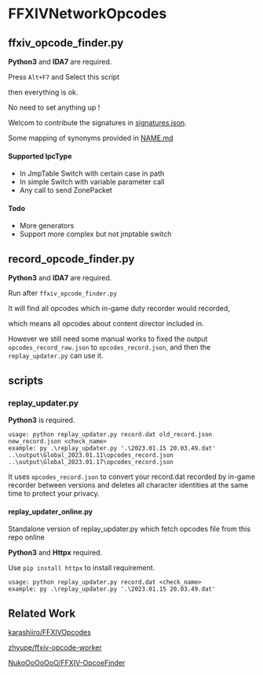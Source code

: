 # FFXIVNetworkOpcodes

## ffxiv_opcode_finder.py

**Python3** and **IDA7** are required.

Press `Alt+F7` and Select this script

then everything is ok.

No need to set anything up !

Welcom to contribute the signatures in [signatures.json](https://github.com/gamous/FFXIVNetworkOpcode/blob/main/signatures.json).

Some mapping of synonyms provided in [NAME.md](https://github.com/gamous/FFXIVNetworkOpcode/blob/main/NAME.md)

#### Supported IpcType

- In JmpTable Switch with certain case in path
- In simple Switch with variable parameter call
- Any call to send ZonePacket

#### Todo

- More generators
- Support more complex but not jmptable switch

## record_opcode_finder.py

**Python3** and **IDA7** are required.

Run after `ffxiv_opcode_finder.py`

It will find all opcodes which in-game duty recorder would  recorded, 

which means all opcodes about content director included in.

However we still need some manual works to fixed the output `opcodes_record_raw.json` to `opcodes_record.json`, and then the `replay_updater.py` can use it.

## scripts

### replay_updater.py

**Python3** is required.

```
usage: python replay_updater.py record.dat old_record.json new_record.json <check_name>
example: py .\replay_updater.py '.\2023.01.15 20.03.49.dat' ..\output\Global_2023.01.11\opcodes_record.json ..\output\Global_2023.01.17\opcodes_record.json
```

It uses `opcodes_record.json` to convert your record.dat recorded by in-game recorder between versions and deletes all character identities at the same time to protect your privacy.

#### replay_updater_online.py

Standalone version of replay_updater.py which fetch opcodes file from this repo online

**Python3** and **Httpx** required.

Use `pip install httpx` to install requirement.

```
usage: python replay_updater.py record.dat <check_name>
example: py .\replay_updater.py '.\2023.01.15 20.03.49.dat'
```



## Related Work

[karashiiro/FFXIVOpcodes](https://github.com/karashiiro/FFXIVOpcodes)

[zhyupe/ffxiv-opcode-worker](https://github.com/zhyupe/ffxiv-opcode-worker)

[NukoOoOoOoO/FFXIV-OpcoeFinder](https://github.com/NukoOoOoOoO/FFXIV-OpcoeFinder)

